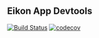 ## Eikon App Devtools

[![Build Status](https://travis-ci.org/pirasis-l/eikon-app-devtools.svg?branch=master)](https://travis-ci.org/pirasis-l/eikon-app-devtools)
[![codecov](https://codecov.io/gh/pirasis-l/eikon-app-devtools/branch/master/graph/badge.svg)](https://codecov.io/gh/pirasis-l/eikon-app-devtools)
